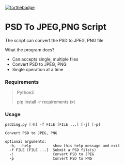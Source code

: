 [![forthebadge](https://forthebadge.com/images/badges/made-with-python.svg)](https://forthebadge.com)
# PSD To JPEG,PNG Script
The script can convert the PSD to JPEG, PNG file 

What the program does?
- Can accepts single, multiple files
- Convert PSD to JPEG, PNG
- Single operation at a time

### Requirements
> Python3
> 
> pip install -r requirements.txt

### Usage
```
psd2img.py [-h] -f FILE [FILE ...] [-j] [-p]

Convert PSD to JPEG, PNG

optional arguments:
  -h, --help          show this help message and exit
  -f FILE [FILE ...]  Submit a PSD file(s)
  -j                  Convert PSD to JPEG
  -p                  Convert PSD to PNG
```

